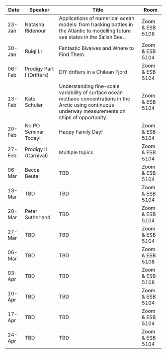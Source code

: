 Date  |  Speaker                                            |  Title                                                                                                |  Room
---------|-----------------------------------------------------|---------------------------------------------------------------------------------------------------------------------|------
23-Jan   | Natasha Ridenour                              |  Applications of numerical ocean models: from tracking bottles in the Atlantic to modelling future sea states in the Salish Sea.             |  Zoom & ESB 5106
30-Jan   | Ruiqi Li                                      |  Fantastic Bivalves and Where to Find Them.                    |  Zoom & ESB 5104
06-Feb   | Prodigy Part I (Drifters)                     |  DIY drifters in a Chilean Fjord                               |  Zoom & ESB 5104
13-Feb   | Kate Schuler                                  |  Understanding fine-scale variability of surface ocean methane concentrations in the Arctic using continuous underway measurements on ships of opportunity.                                                           |  Zoom & ESB 5104
20-Feb   | No PO Seminar Today!                          |  Happy Family Day!                                             |  Zoom & ESB 5104
27-Feb   | Prodigy II (Carnival)                         |  Multiple topics                                               |  Zoom & ESB 5104
06-Mar   | Becca Beutel                                  |  TBD                                                           |  Zoom & ESB 5104
13-Mar   | TBD                                           |  TBD                                                           |  Zoom & ESB 5104
20-Mar   | Peter Sutherland                              |  TBD                                                           |  Zoom & ESB 5104
27-Mar   | TBD                                           |  TBD                                                           |  Zoom & ESB 5104
06-Mar   | TBD                                           |  TBD                                                           |  Zoom & ESB 5108
03-Apr   | TBD                                           |  TBD                                                           |  Zoom & ESB 5108
10-Apr   | TBD                                           |  TBD                                                           |  Zoom & ESB 5104
17-Apr   | TBD                                           |  TBD                                                           |  Zoom & ESB 5104
24-Apr   | TBD                                           |  TBD                                                           |  Zoom & ESB 5104
